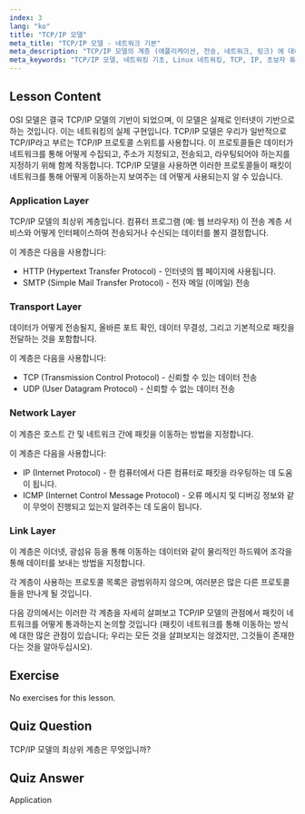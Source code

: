 ```yaml
---
index: 3
lang: "ko"
title: "TCP/IP 모델"
meta_title: "TCP/IP 모델 - 네트워크 기본"
meta_description: "TCP/IP 모델의 계층 (애플리케이션, 전송, 네트워크, 링크) 에 대해 알아보세요. 데이터가 네트워크를 통해 어떻게 이동하는지 이해하세요. Linux 네트워킹 여정을 시작하세요!"
meta_keywords: "TCP/IP 모델, 네트워킹 기초, Linux 네트워킹, TCP, IP, 초보자 튜토리얼, 네트워크 계층, 가이드"
---
```


## Lesson Content

OSI 모델은 결국 TCP/IP 모델의 기반이 되었으며, 이 모델은 실제로 인터넷이 기반으로 하는 것입니다. 이는 네트워킹의 실제 구현입니다. TCP/IP 모델은 우리가 일반적으로 TCP/IP라고 부르는 TCP/IP 프로토콜 스위트를 사용합니다. 이 프로토콜들은 데이터가 네트워크를 통해 어떻게 수집되고, 주소가 지정되고, 전송되고, 라우팅되어야 하는지를 지정하기 위해 함께 작동합니다. TCP/IP 모델을 사용하면 이러한 프로토콜들이 패킷이 네트워크를 통해 어떻게 이동하는지 보여주는 데 어떻게 사용되는지 알 수 있습니다.

### Application Layer

TCP/IP 모델의 최상위 계층입니다. 컴퓨터 프로그램 (예: 웹 브라우저) 이 전송 계층 서비스와 어떻게 인터페이스하여 전송되거나 수신되는 데이터를 볼지 결정합니다.

이 계층은 다음을 사용합니다:

- HTTP (Hypertext Transfer Protocol) - 인터넷의 웹 페이지에 사용됩니다.
- SMTP (Simple Mail Transfer Protocol) - 전자 메일 (이메일) 전송

### Transport Layer

데이터가 어떻게 전송될지, 올바른 포트 확인, 데이터 무결성, 그리고 기본적으로 패킷을 전달하는 것을 포함합니다.

이 계층은 다음을 사용합니다:

- TCP (Transmission Control Protocol) - 신뢰할 수 있는 데이터 전송
- UDP (User Datagram Protocol) - 신뢰할 수 없는 데이터 전송

### Network Layer

이 계층은 호스트 간 및 네트워크 간에 패킷을 이동하는 방법을 지정합니다.

이 계층은 다음을 사용합니다:

- IP (Internet Protocol) - 한 컴퓨터에서 다른 컴퓨터로 패킷을 라우팅하는 데 도움이 됩니다.
- ICMP (Internet Control Message Protocol) - 오류 메시지 및 디버깅 정보와 같이 무엇이 진행되고 있는지 알려주는 데 도움이 됩니다.

### Link Layer

이 계층은 이더넷, 광섬유 등을 통해 이동하는 데이터와 같이 물리적인 하드웨어 조각을 통해 데이터를 보내는 방법을 지정합니다.

각 계층이 사용하는 프로토콜 목록은 광범위하지 않으며, 여러분은 많은 다른 프로토콜들을 만나게 될 것입니다.

다음 강의에서는 이러한 각 계층을 자세히 살펴보고 TCP/IP 모델의 관점에서 패킷이 네트워크를 어떻게 통과하는지 논의할 것입니다 (패킷이 네트워크를 통해 이동하는 방식에 대한 많은 관점이 있습니다; 우리는 모든 것을 살펴보지는 않겠지만, 그것들이 존재한다는 것을 알아두십시오).

## Exercise

No exercises for this lesson.

## Quiz Question

TCP/IP 모델의 최상위 계층은 무엇입니까?

## Quiz Answer

Application
